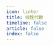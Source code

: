 ```yaml
---
icon: linter
title: 线性代数
timeline: false
article: false
index: false
---
```


```component Catalog
```
